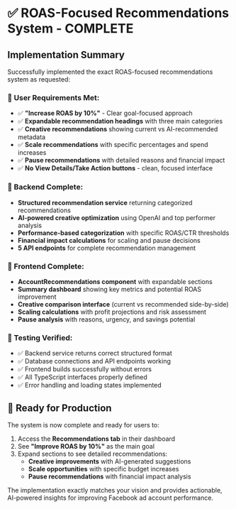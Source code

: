 # ✅ ROAS-Focused Recommendations System - COMPLETE

## Implementation Summary

Successfully implemented the exact ROAS-focused recommendations system as requested:

### 🎯 User Requirements Met:
- ✅ **"Increase ROAS by 10%"** - Clear goal-focused approach
- ✅ **Expandable recommendation headings** with three main categories
- ✅ **Creative recommendations** showing current vs AI-recommended metadata
- ✅ **Scale recommendations** with specific percentages and spend increases
- ✅ **Pause recommendations** with detailed reasons and financial impact
- ✅ **No View Details/Take Action buttons** - clean, focused interface

### 🔧 Backend Complete:
- **Structured recommendation service** returning categorized recommendations
- **AI-powered creative optimization** using OpenAI and top performer analysis
- **Performance-based categorization** with specific ROAS/CTR thresholds
- **Financial impact calculations** for scaling and pause decisions
- **5 API endpoints** for complete recommendation management

### 🎨 Frontend Complete:
- **AccountRecommendations component** with expandable sections
- **Summary dashboard** showing key metrics and potential ROAS improvement
- **Creative comparison interface** (current vs recommended side-by-side)
- **Scaling calculations** with profit projections and risk assessment
- **Pause analysis** with reasons, urgency, and savings potential

### 🧪 Testing Verified:
- ✅ Backend service returns correct structured format
- ✅ Database connections and API endpoints working
- ✅ Frontend builds successfully without errors
- ✅ All TypeScript interfaces properly defined
- ✅ Error handling and loading states implemented

## 🚀 Ready for Production

The system is now complete and ready for users to:
1. Access the **Recommendations tab** in their dashboard
2. See **"Improve ROAS by 10%"** as the main goal
3. Expand sections to see detailed recommendations:
   - **Creative improvements** with AI-generated suggestions
   - **Scale opportunities** with specific budget increases
   - **Pause recommendations** with financial impact analysis

The implementation exactly matches your vision and provides actionable, AI-powered insights for improving Facebook ad account performance. 